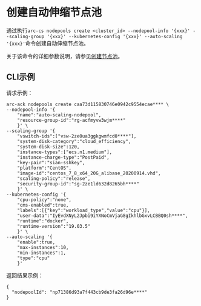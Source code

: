 # 创建自动伸缩节点池

通过执行`arc-cs nodepools create <cluster_id> --nodepool-info '{xxx}' --scaling-group '{xxx}' --kubernetes-config '{xxx}' --auto-scaling '{xxx}'`命令创建自动伸缩节点池。

关于该命令的详细参数说明，请参见[创建节点池](/intl.zh-CN/API参考/节点池/创建节点池.md)。

## CLI示例

请求示例：

```
arc-ack nodepools create caa73d115830746e0942c9554ecae**** \
--nodepool-info '{
    "name":"auto-scaling-nodepool",
    "resource-group-id":"rg-acfmyvw3wjm****"
    }' \
--scaling-group '{
    "vswitch-ids":["vsw-2ze0ua3ggkgwmfcd0****"],
    "system-disk-category":"cloud_efficiency",
    "system-disk-size":120,
    "instance-types":["ecs.n1.medium"],
    "instance-charge-type":"PostPaid",
    "key-pair":"sian-sshkey",
    "platform":"CentOS",
    "image-id":"centos_7_8_x64_20G_alibase_20200914.vhd",
    "scaling-policy":"release",
    "security-group-id":"sg-2ze1ld632d8265bh****"
    }' \
--kubernetes-config '{
    "cpu-policy":"none",
    "cms-enabled":true,
    "labels":[{"key":"workload_type","value":"cpu"}],
    "user-data":"IyEvdXNyL2Jpbi9iYXNoCmVjaG8gIkhlbGxvLCBBQ0sh****",
    "runtime":"docker",
    "runtime-version":"19.03.5"
    }' \
--auto-scaling '{
    "enable":true,
    "max-instances":10,
    "min-instances":1,
    "type":"cpu"
    }' 
```

返回结果示例：

```
{
  "nodepoolId": "np71386d93a7f443cb9de3fa26d96e****"
}
```


